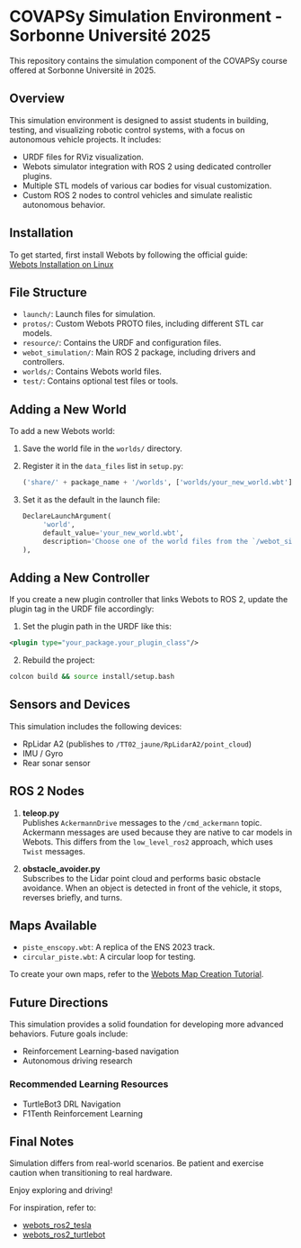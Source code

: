 # COVAPSy Simulation Environment - Sorbonne Université 2025

This repository contains the simulation component of the COVAPSy course offered at Sorbonne Université in 2025.

## Overview

This simulation environment is designed to assist students in building, testing, and visualizing robotic control systems, with a focus on autonomous vehicle projects. It includes:

- URDF files for RViz visualization.
- Webots simulator integration with ROS 2 using dedicated controller plugins.
- Multiple STL models of various car bodies for visual customization.
- Custom ROS 2 nodes to control vehicles and simulate realistic autonomous behavior.

## Installation

To get started, first install Webots by following the official guide:  
[Webots Installation on Linux](https://cyberbotics.com/doc/guide/installing-webots)

## File Structure

- `launch/`: Launch files for simulation.
- `protos/`: Custom Webots PROTO files, including different STL car models.
- `resource/`: Contains the URDF and configuration files.
- `webot_simulation/`: Main ROS 2 package, including drivers and controllers.
- `worlds/`: Contains Webots world files.
- `test/`: Contains optional test files or tools.

## Adding a New World

To add a new Webots world:

1. Save the world file in the `worlds/` directory.
2. Register it in the `data_files` list in `setup.py`:

    ```python
    ('share/' + package_name + '/worlds', ['worlds/your_new_world.wbt'])
    ```

3. Set it as the default in the launch file:

    ```python
    DeclareLaunchArgument(
         'world',
         default_value='your_new_world.wbt',
         description='Choose one of the world files from the `/webot_simulation/world` directory'
    ),
    ```

## Adding a New Controller

If you create a new plugin controller that links Webots to ROS 2, update the plugin tag in the URDF file accordingly:

1. Set the plugin path in the URDF like this:
```xml
<plugin type="your_package.your_plugin_class"/>
```

2. Rebuild the project:

```bash
colcon build && source install/setup.bash
```

## Sensors and Devices

This simulation includes the following devices:

- RpLidar A2 (publishes to `/TT02_jaune/RpLidarA2/point_cloud`)
- IMU / Gyro
- Rear sonar sensor



## ROS 2 Nodes

1. **teleop.py**  
    Publishes `AckermannDrive` messages to the `/cmd_ackermann` topic. Ackermann messages are used because they are native to car models in Webots. This differs from the `low_level_ros2` approach, which uses `Twist` messages.

2. **obstacle_avoider.py**  
    Subscribes to the Lidar point cloud and performs basic obstacle avoidance. When an object is detected in front of the vehicle, it stops, reverses briefly, and turns.

## Maps Available

- `piste_enscopy.wbt`: A replica of the ENS 2023 track.
- `circular_piste.wbt`: A circular loop for testing.

To create your own maps, refer to the [Webots Map Creation Tutorial](https://cyberbotics.com/doc/guide/tutorial-4-appearance).

## Future Directions

This simulation provides a solid foundation for developing more advanced behaviors. Future goals include:

- Reinforcement Learning-based navigation
- Autonomous driving research

### Recommended Learning Resources

- TurtleBot3 DRL Navigation
- F1Tenth Reinforcement Learning

## Final Notes

Simulation differs from real-world scenarios. Be patient and exercise caution when transitioning to real hardware.

Enjoy exploring and driving!

For inspiration, refer to:

- [webots_ros2_tesla](https://github.com/cyberbotics/webots_ros2_tesla)
- [webots_ros2_turtlebot](https://github.com/cyberbotics/webots_ros2_turtlebot)
